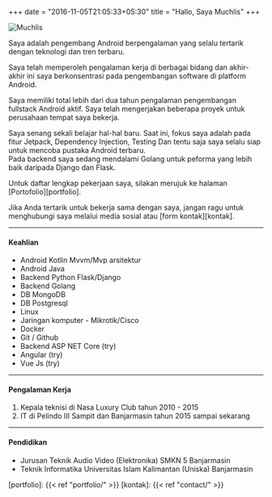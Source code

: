 +++
date = "2016-11-05T21:05:33+05:30"
title = "Hallo, Saya Muchlis"
+++

![Muchlis][1]

Saya adalah pengembang Android berpengalaman yang selalu tertarik dengan teknologi dan tren terbaru.

Saya telah memperoleh pengalaman kerja di berbagai bidang dan akhir-akhir ini saya berkonsentrasi pada pengembangan software di platform Android.

Saya memiliki total lebih dari dua tahun pengalaman pengembangan fullstack Android aktif. Saya telah mengerjakan beberapa proyek untuk perusahaan tempat saya bekerja.

Saya senang sekali belajar hal-hal baru. Saat ini, fokus saya adalah pada fitur Jetpack, Dependency Injection, Testing Dan tentu saja saya selalu siap untuk mencoba pustaka Android terbaru.  
Pada backend saya sedang mendalami Golang untuk peforma yang lebih baik daripada Django dan Flask.

Untuk daftar lengkap pekerjaan saya, silakan merujuk ke halaman [Portofolio][portfolio].

Jika Anda tertarik untuk bekerja sama dengan saya, jangan ragu untuk menghubungi saya melalui media sosial atau [form kontak][kontak].

---

#### Keahlian
* Android Kotlin Mvvm/Mvp arsitektur
* Android Java
* Backend Python Flask/Django
* Backend Golang
* DB MongoDB
* DB Postgresql
* Linux
* Jaringan komputer - Mikrotik/Cisco
* Docker
* Git / Github
* Backend ASP NET Core (try)
* Angular (try)
* Vue Js (try)
---

#### Pengalaman Kerja
1. Kepala teknisi di Nasa Luxury Club tahun 2010 - 2015
2. IT di Pelindo III Sampit dan Banjarmasin tahun 2015 sampai sekarang

---

#### Pendidikan
* Jurusan Teknik Audio Video (Elektronika) SMKN 5 Banjarmasin
* Teknik Informatika Universitas Islam Kalimantan (Uniska) Banjarmasin


[1]: /img/muchlis.png
[portfolio]: {{< ref "portfolio/" >}}
[kontak]: {{< ref "contact/" >}}